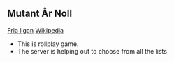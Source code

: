 
## Mutant År Noll
[Fria ligan](http://frialigan.se/spel/mutant/)
[Wikipedia](https://sv.wikipedia.org/wiki/Mutant_(rollspel))

* This is rollplay game.
* The server is helping out to choose from all the lists